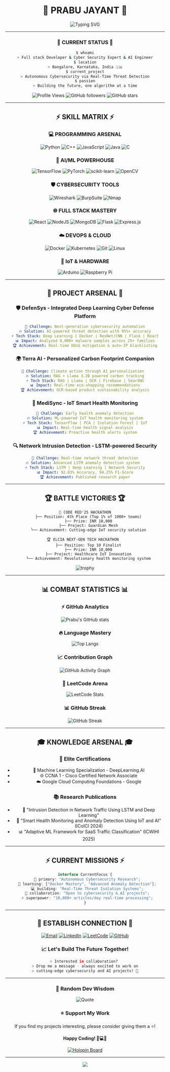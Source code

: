 # <div align="center">🚀 PRABU JAYANT 🚀</div>

<div align="center">

![Typing SVG](https://readme-typing-svg.demolab.com?font=Fira+Code&size=28&duration=3000&pause=1000&color=00FFFF&background=000000&center=true&vCenter=true&multiline=true&width=800&height=100&lines=%F0%9F%94%A5+CYBER+ARCHITECT+%7C+AI+INNOVATOR;%F0%9F%A4%96+PUSHING+THE+LIMITS+OF+TECHNOLOGY;%F0%9F%9A%80+BANGALORE+%7C+INDIA)

</div>

---

<div align="center">

### 🌟 CURRENT STATUS 🌟

```bash
$ whoami
> Full stack Developer & Cyber Security Expert & AI Engineer
$ location
> Bangalore, Karnataka, India 🇮🇳
$ current_project
> Autonomous Cybersecurity via Real-Time Threat Detection
$ passion
> Building the future, one algorithm at a time
```

![Profile Views](https://komarev.com/ghpvc/?username=prabujayant&color=00FFFF&style=for-the-badge)
![GitHub followers](https://img.shields.io/github/followers/prabujayant?style=for-the-badge&color=00FFFF&labelColor=000000)
![GitHub stars](https://img.shields.io/github/stars/prabujayant?style=for-the-badge&color=FF0080&labelColor=000000)

</div>

---

## <div align="center">⚡ SKILL MATRIX ⚡</div>

<div align="center">

### 💻 PROGRAMMING ARSENAL
![Python](https://img.shields.io/badge/python-3670A0?style=for-the-badge&logo=python&logoColor=ffdd54)
![C++](https://img.shields.io/badge/c++-%2300599C.svg?style=for-the-badge&logo=c%2B%2B&logoColor=white)
![JavaScript](https://img.shields.io/badge/javascript-%23323330.svg?style=for-the-badge&logo=javascript&logoColor=%23F7DF1E)
![Java](https://img.shields.io/badge/java-%23ED8B00.svg?style=for-the-badge&logo=openjdk&logoColor=white)
![C](https://img.shields.io/badge/c-%2300599C.svg?style=for-the-badge&logo=c&logoColor=white)

### 🧠 AI/ML POWERHOUSE
![TensorFlow](https://img.shields.io/badge/TensorFlow-%23FF6F00.svg?style=for-the-badge&logo=TensorFlow&logoColor=white)
![PyTorch](https://img.shields.io/badge/PyTorch-%23EE4C2C.svg?style=for-the-badge&logo=PyTorch&logoColor=white)
![scikit-learn](https://img.shields.io/badge/scikit--learn-%23F7931E.svg?style=for-the-badge&logo=scikit-learn&logoColor=white)
![OpenCV](https://img.shields.io/badge/opencv-%23white.svg?style=for-the-badge&logo=opencv&logoColor=white)

### 🛡️ CYBERSECURITY TOOLS
![Wireshark](https://img.shields.io/badge/Wireshark-1679A7?style=for-the-badge&logo=wireshark&logoColor=white)
![BurpSuite](https://img.shields.io/badge/Burp%20Suite-FF6633?style=for-the-badge&logo=burpsuite&logoColor=white)
![Nmap](https://img.shields.io/badge/Nmap-4682B4?style=for-the-badge&logo=nmap&logoColor=white)

### 🌐 FULL STACK MASTERY
![React](https://img.shields.io/badge/react-%2320232a.svg?style=for-the-badge&logo=react&logoColor=%2361DAFB)
![NodeJS](https://img.shields.io/badge/node.js-6DA55F?style=for-the-badge&logo=node.js&logoColor=white)
![MongoDB](https://img.shields.io/badge/MongoDB-%234ea94b.svg?style=for-the-badge&logo=mongodb&logoColor=white)
![Flask](https://img.shields.io/badge/flask-%23000.svg?style=for-the-badge&logo=flask&logoColor=white)
![Express.js](https://img.shields.io/badge/express.js-%23404d59.svg?style=for-the-badge&logo=express&logoColor=%2361DAFB)

### ☁️ DEVOPS & CLOUD
![Docker](https://img.shields.io/badge/docker-%230db7ed.svg?style=for-the-badge&logo=docker&logoColor=white)
![Kubernetes](https://img.shields.io/badge/kubernetes-%23326ce5.svg?style=for-the-badge&logo=kubernetes&logoColor=white)
![Git](https://img.shields.io/badge/git-%23F05033.svg?style=for-the-badge&logo=git&logoColor=white)
![Linux](https://img.shields.io/badge/Linux-FCC624?style=for-the-badge&logo=linux&logoColor=black)

### 🔧 IoT & HARDWARE
![Arduino](https://img.shields.io/badge/-Arduino-00979D?style=for-the-badge&logo=Arduino&logoColor=white)
![Raspberry Pi](https://img.shields.io/badge/-RaspberryPi-C51A4A?style=for-the-badge&logo=Raspberry-Pi)

</div>

---

## <div align="center">🚀 PROJECT ARSENAL 🚀</div>

<div align="center">

### 🛡️ DefenSys - Integrated Deep Learning Cyber Defense Platform
```yaml
🎯 Challenge: Next-generation cybersecurity automation
🔥 Solution: AI-powered threat detection with 95%+ accuracy
⚡ Tech Stack: Deep Learning | Docker | ResNet/CNN | Flask | React
📊 Impact: Analyzed 9,000+ malware samples across 25+ families
🏆 Achievement: Real-time DDoS mitigation & auto-IP blacklisting
```

### 🌍 Terra AI - Personalized Carbon Footprint Companion
```yaml
🎯 Challenge: Climate action through AI personalization  
🔥 Solution: RAG + Llama 3.2B powered carbon tracking
⚡ Tech Stack: RAG | Llama | OCR | Firebase | SearXNG
📊 Impact: Real-time eco-shopping recommendations
🏆 Achievement: OCR-based product sustainability analysis
```

### 🔐 MediSync - IoT Smart Health Monitoring
```yaml
🎯 Challenge: Early health anomaly detection
🔥 Solution: ML-powered IoT health monitoring system
⚡ Tech Stack: TensorFlow | PCA | Isolation Forest | IoT
📊 Impact: Real-time health signal analysis
🏆 Achievement: Proactive health alerts system
```

### 🔍 Network Intrusion Detection - LSTM-powered Security
```yaml
🎯 Challenge: Real-time network threat detection
🔥 Solution: Advanced LSTM anomaly detection system  
⚡ Tech Stack: LSTM | Deep Learning | Network Security
📊 Impact: 92.83% Accuracy, 94.25% F1-Score
🏆 Achievement: Published research paper
```

</div>

---

## <div align="center">🏆 BATTLE VICTORIES 🏆</div>

<div align="center">

```
🥇 CODE RED'25 HACKATHON
   ├── Position: 4th Place (Top 1% of 1000+ teams)
   ├── Prize: INR 10,000
   ├── Project: Guardian Mesh
   └── Achievement: Cutting-edge IoT security solution

🏆 ELCIA NEXT-GEN TECH HACKATHON  
   ├── Position: Top 10 Finalist
   ├── Prize: INR 10,000
   ├── Project: Healthcare IoT Innovation
   └── Achievement: Revolutionary health monitoring system
```

![trophy](https://github-profile-trophy.vercel.app/?username=prabujayant&theme=radical&no-frame=true&margin-w=10&row=2&column=6)

</div>

---

## <div align="center">📊 COMBAT STATISTICS 📊</div>

<div align="center">

### ⚡ GitHub Analytics
![Prabu's GitHub stats](https://github-readme-stats.vercel.app/api?username=prabujayant&show_icons=true&theme=radical)

### 🔥 Language Mastery
![Top Langs](https://github-readme-stats.vercel.app/api/top-langs/?username=prabujayant&layout=compact&theme=radical)

### 📈 Contribution Graph
![GitHub Activity Graph](https://github-readme-activity-graph.vercel.app/graph?username=prabujayant&theme=react-dark)

### 🧩 LeetCode Arena
![LeetCode Stats](https://leetcode-stats-six.vercel.app/api?username=prabujayant&theme=dark)

### 📊 GitHub Streak  
![GitHub Streak](https://github-readme-streak-stats.herokuapp.com/?user=prabujayant&theme=radical)

</div>

---

## <div align="center">🎓 KNOWLEDGE ARSENAL 🎓</div>

<div align="center">

### 📜 Elite Certifications
- 🧠 Machine Learning Specialization - DeepLearning.AI
- 🌐 CCNA 1 - Cisco Certified Network Associate  
- ☁️ Google Cloud Computing Foundations - Google

### 📚 Research Publications
- 📖 "Intrusion Detection in Network Traffic Using LSTM and Deep Learning"
- 🏥 "Smart Health Monitoring and Anomaly Detection Using IoT and AI" (ICoICI 2024)
- 📊 "Adaptive ML Framework for SaaS Traffic Classification" (ICWIHI 2025)

</div>

---

## <div align="center">⚡ CURRENT MISSIONS ⚡</div>

<div align="center">

```typescript
interface CurrentFocus {
  🔭 primary: "Autonomous Cybersecurity Research";
  🌱 learning: ["Docker Mastery", "Advanced Anomaly Detection"];
  💻 building: "Real-Time Threat Isolation Systems";
  🤝 collaboration: "Open to cybersecurity & AI projects";
  ⚡ superpower: "10,000+ articles/day real-time processing";
}
```

</div>

---

## <div align="center">📡 ESTABLISH CONNECTION 📡</div>

<div align="center">

[![Email](https://img.shields.io/badge/Email-D14836?style=for-the-badge&logo=gmail&logoColor=white)](mailto:your-email@gmail.com)
[![LinkedIn](https://img.shields.io/badge/LinkedIn-0077B5?style=for-the-badge&logo=linkedin&logoColor=white)](https://linkedin.com/in/your-profile)
[![LeetCode](https://img.shields.io/badge/LeetCode-000000?style=for-the-badge&logo=LeetCode&logoColor=%23FFA116)](https://leetcode.com/prabujayant)
[![GitHub](https://img.shields.io/badge/GitHub-100000?style=for-the-badge&logo=github&logoColor=white)](https://github.com/prabujayant)

### 📈 Let's Build The Future Together!

```bash
> Interested in collaboration? 
> Drop me a message - always excited to work on
> cutting-edge cybersecurity and AI projects! 🚀
```

</div>

---

<div align="center">

### 💭 Random Dev Wisdom
![Quote](https://github-readme-quotes.herokuapp.com/quote?theme=radical&animation=grow_out_in&layout=churchill&font=Redressed)

### ⭐ Support My Work
If you find my projects interesting, please consider giving them a ⭐!

**Happy Coding! 🚀💻✨**

[![Holopin Board](https://holopin.me/prabujayant)](https://holopin.io/@prabujayant)

---

<img src="https://capsule-render.vercel.app/api?type=waving&color=gradient&customColorList=6,11,20&height=100&section=footer&text=Thanks%20for%20visiting!&fontSize=16&fontColor=fff&animation=twinkling"/>

</div>

